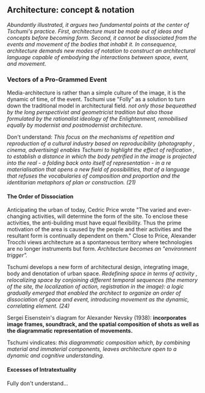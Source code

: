 ## Architecture: concept & notation

*Abundantly illustrated, it argues two fundamental points at the center of Tschumi's practice. First, architecture must be made out of ideas and concepts before becoming form. Second, it cannot be dissociated from the events and movement of the bodies that inhabit it. In consequence, architecture demands new modes of notation to construct an architectural language capable of embodying the interactions between space, event, and movement.*

### Vectors of a Pro-Grammed Event

Media-architecture is rather than a simple culture of the image, it is the dynamic of time, of the event. Tschumi use "Folly" as a solution to turn down the traditional model in architectural field. *not only those bequeathed by the long perspectivist and geometricist tradition but also those formulated by the rationalist ideology of the Enlightenment, remobilised equally by modernist and postmodernist architecture.*

Don't understand:
*This focus on the mechanisms of repetition and reproduction of a cultural industry based on reproducibility (photography , cinema, advertising) enables Tschumi to highlight the effect of reification , to establish a distance in which the body petrified in the image is projected into the real - a folding back onto itself of representation - in a re materialisation that opens a new field of possibilities, that of a language that refuses the vocabularies of composition and proportion and the identitarian metaphors of plan or construction. (21)*

#### The Order of Dissociation

Anticipating the urban of today, Cedric Price wrote "The varied and ever-changing activities, will determine the form of the site. To enclose these activities, the anti-building must have equal flexibility. Thus the prime motivation of the area is caused by the people and their activities and the resultant form is continually dependent on them." Close to Price, Alexander Trocchi views architecture as a spontaneous territory where technologies are no longer instruments but form. *Architecture becomes an "environment trigger".*

Tschumi develops a new form of architectural design, integrating image, body and denotation of urban space. *Redefining space in terms of activity , relocalizing space by conjoining different temporal sequences (the memory of the site, the localization of action, registration in the image): a logic gradually emerged that enabled the architect to organize an order of dissociation of space and event, introducing movement as the dynamic, correlating element. (24)*

Sergei Eisenstein's diagram for Alexander Nevsky (1938): **incorporates image frames, soundtrack, and the spatial composition of shots as well as the diagrammatic representation of movements.**

Tschumi vindicates: *this diagrammatic composition which, by combining material and immaterial components, leaves architecture open to a dynamic and cognitive understanding.*

#### Excesses of Intratextuality

Fully don't understand...
